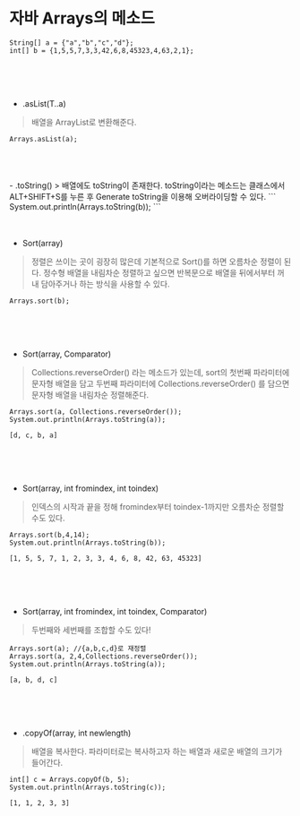 # 자바 Arrays의 메소드
```
String[] a = {"a","b","c","d"};
int[] b = {1,5,5,7,3,3,42,6,8,45323,4,63,2,1};
```  
<br>
<br>
<br>

- .asList(T..a) 
> 배열을 ArrayList로 변환해준다.

```  
Arrays.asList(a);
```  
<br>
<br>
<br>  
- .toString() 
> 배열에도 toString이 존재한다. toString이라는 메소드는 클래스에서 ALT+SHIFT+S를 누른 후 Generate toString을 이용해 오버라이딩할 수 있다.  
```
 System.out.println(Arrays.toString(b));
```  

<br>
<br>
<br>  

- Sort(array) 
> 정렬은 쓰이는 곳이 굉장히 많은데 기본적으로 Sort()를 하면 오름차순 정렬이 된다. 정수형 배열을 내림차순 정렬하고 싶으면 반복문으로 배열을 뒤에서부터 꺼내 담아주거나 하는 방식을 사용할 수 있다.  
```
Arrays.sort(b);
```  
<br>
<br>
<br>  

- Sort(array, Comparator)  
> Collections.reverseOrder() 라는 메소드가 있는데, sort의 첫번째 파라미터에 문자형 배열을 담고 두번째 파라미터에 Collections.reverseOrder() 를 담으면 문자형 배열을 내림차순 정렬해준다.
```
Arrays.sort(a, Collections.reverseOrder());
System.out.println(Arrays.toString(a));

[d, c, b, a]
```  
<br>
<br>
<br>  

- Sort(array, int fromindex, int toindex)   
> 인덱스의 시작과 끝을 정해 fromindex부터 toindex-1까지만 오름차순 정렬할 수도 있다.  
```
Arrays.sort(b,4,14); 
System.out.println(Arrays.toString(b));

[1, 5, 5, 7, 1, 2, 3, 3, 4, 6, 8, 42, 63, 45323]
```  

<br>
<br>
<br>  

- Sort(array, int fromindex, int toindex, Comparator)  
> 두번째와 세번째를 조합할 수도 있다!    
```
Arrays.sort(a); //{a,b,c,d}로 재정렬
Arrays.sort(a, 2,4,Collections.reverseOrder());
System.out.println(Arrays.toString(a));

[a, b, d, c]
```  

<br>
<br>
<br>   

- .copyOf(array, int newlength)
> 배열을 복사한다. 파라미터로는 복사하고자 하는 배열과 새로운 배열의 크기가 들어간다.
```
int[] c = Arrays.copyOf(b, 5); 
System.out.println(Arrays.toString(c));

[1, 1, 2, 3, 3]
```


